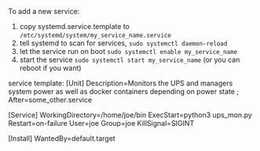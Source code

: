 To add a new service:
1. copy systemd.service.template to `/etc/systemd/system/my_service_name.service`
2. tell systemd to scan for services, `sudo systemctl daemon-reload`
3. let the service run on boot `sudo systemctl enable my_service_name`
4. start the service `sudo systemctl start my_service_name` (or you can reboot if you want)

service template:
[Unit]
Description=Monitors the UPS and managers system power as well as docker containers depending on power state
; After=some_other.service

[Service]
WorkingDirectory=/home/joe/bin
ExecStart=python3 ups_mon.py
Restart=on-failure
User=joe
Group=joe
KillSignal=SIGINT

[Install]
WantedBy=default.target
